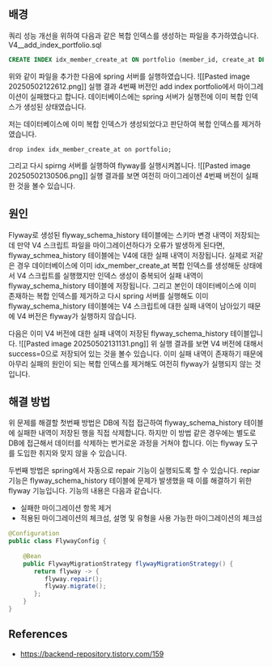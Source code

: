 
## 배경
쿼리 성능 개선을 위하여 다음과 같은 복합 인덱스를 생성하는 파일을 추가하였습니다.
V4__add_index_portfolio.sql
```sql
CREATE INDEX idx_member_create_at ON portfolio (member_id, create_at DESC);
```

위와 같이 파일을 추가한 다음에 spring 서버를 실행하였습니다.
![[Pasted image 20250502122612.png]]
실행 결과 4번째 버전인 add index portfolio에서 마이그레이션이 실패했다고 합니다. 데이터베이스에는 spring 서버가 실행전에 이미 복합 인덱스가 생성된 상태였습니다.

저는 데이터베이스에 이미 복합 인덱스가 생성되었다고 판단하여 복합 인덱스를 제거하였습니다.
```
drop index idx_member_create_at on portfolio;
```

그리고 다시 spirng 서버를 실행하여 flyway를 실행시켜봅니다.
![[Pasted image 20250502130506.png]]
실행 결과를 보면 여전히 마이그레이션 4번째 버전이 실패한 것을 볼수 있습니다.

## 원인
Flyway로 생성된 flyway_schema_history 테이블에는 스키마 변경 내역이 저장되는데 만약 V4 스크립트 파일을 마이그레이션하다가 오류가 발생하게 된다면, flyway_schmea_history 테이블에는 V4에 대한 실패 내역이 저장됩니다. 실제로 저같은 경우 데이터베이스에 이미 idx_member_create_at 복합 인덱스를 생성해둔 상태에서 V4 스크립트를 실행했지만 인덱스 생성이 중복되어 실패 내역이 flyway_schema_history 테이블에 저장됩니다. 그리고 본인이 데이터베이스에 이미 존재하는 복합 인덱스를 제거하고 다시 spring 서버를 실행해도 이미 flyway_schema_history 테이블에는 V4 스크립트에 대한 실패 내역이 남아있기 때문에 V4 버전은 flyway가 실행하지 않습니다.

다음은 이미 V4 버전에 대한 실패 내역이 저장된 flyway_schema_history 테이블입니다.
![[Pasted image 20250502131131.png]]
위 실행 결과를 보면 V4 버전에 대해서 success=0으로 저장되어 있는 것을 볼수 있습니다. 이미 실패 내역이 존재하기 때문에 아무리 실패의 원인이 되는 복합 인덱스를 제거해도 여전히 flyway가 실행되지 않는 것입니다.


## 해결 방법
위 문제를 해결할 첫번째 방법은 DB에 직접 접근하여 flyway_schema_history 테이블에 실패한 내역이 저장된 행을 직접 삭제합니다. 하지만 이 방법 같은 경우에는 별도로 DB에 접근해서 데이터를 삭제하는 번거로운 과정을 거쳐야 합니다. 이는 flyway 도구를 도입한 취지와 맞지 않을 수 있습니다.

두번째 방법은 spring에서 자동으로 repair 기능이 실행되도록 할 수 있습니다. repiar 기능은 flyway_schema_history 테이블에 문제가 발생했을 때 이를 해결하기 위한 flyway 기능입니다. 기능의 내용은 다음과 같습니다.
- 실패한 마이그레이션 항목 제거
- 적용된 마이그레이션의 체크섬, 설명 및 유형을 사용 가능한 마이그레이션의 체크섬


```java
@Configuration  
public class FlywayConfig {  
  
    @Bean  
    public FlywayMigrationStrategy flywayMigrationStrategy() {  
       return flyway -> {  
          flyway.repair();  
          flyway.migrate();  
       };  
    }  
}
```


## References
- https://backend-repository.tistory.com/159